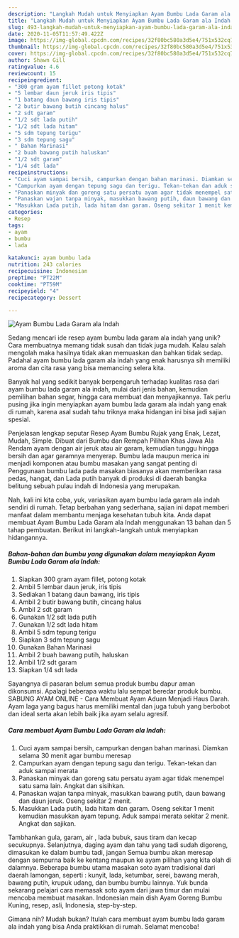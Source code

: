 ```yaml
---
description: "Langkah Mudah untuk Menyiapkan Ayam Bumbu Lada Garam ala Indah Anti Gagal"
title: "Langkah Mudah untuk Menyiapkan Ayam Bumbu Lada Garam ala Indah Anti Gagal"
slug: 493-langkah-mudah-untuk-menyiapkan-ayam-bumbu-lada-garam-ala-indah-anti-gagal
date: 2020-11-05T11:57:49.422Z
image: https://img-global.cpcdn.com/recipes/32f80bc580a3d5e4/751x532cq70/ayam-bumbu-lada-garam-ala-indah-foto-resep-utama.jpg
thumbnail: https://img-global.cpcdn.com/recipes/32f80bc580a3d5e4/751x532cq70/ayam-bumbu-lada-garam-ala-indah-foto-resep-utama.jpg
cover: https://img-global.cpcdn.com/recipes/32f80bc580a3d5e4/751x532cq70/ayam-bumbu-lada-garam-ala-indah-foto-resep-utama.jpg
author: Shawn Gill
ratingvalue: 4.6
reviewcount: 15
recipeingredient:
- "300 gram ayam fillet potong kotak"
- "5 lembar daun jeruk iris tipis"
- "1 batang daun bawang iris tipis"
- "2 butir bawang butih cincang halus"
- "2 sdt garam"
- "1/2 sdt lada putih"
- "1/2 sdt lada hitam"
- "5 sdm tepung terigu"
- "3 sdm tepung sagu"
- " Bahan Marinasi"
- "2 buah bawang putih haluskan"
- "1/2 sdt garam"
- "1/4 sdt lada"
recipeinstructions:
- "Cuci ayam sampai bersih, campurkan dengan bahan marinasi. Diamkan selama 30 menit agar bumbu meresap"
- "Campurkan ayam dengan tepung sagu dan terigu. Tekan-tekan dan aduk sampai merata"
- "Panaskan minyak dan goreng satu persatu ayam agar tidak menempel satu sama lain. Angkat dan sisihkan."
- "Panaskan wajan tanpa minyak, masukkan bawang putih, daun bawang dan daun jeruk. Oseng sekitar 2 menit."
- "Masukkan Lada putih, lada hitam dan garam. Oseng sekitar 1 menit kemudian masukkan ayam tepung. Aduk sampai merata sekitar 2 menit. Angkat dan sajikan."
categories:
- Resep
tags:
- ayam
- bumbu
- lada

katakunci: ayam bumbu lada 
nutrition: 243 calories
recipecuisine: Indonesian
preptime: "PT22M"
cooktime: "PT59M"
recipeyield: "4"
recipecategory: Dessert

---
```



![Ayam Bumbu Lada Garam ala Indah](https://img-global.cpcdn.com/recipes/32f80bc580a3d5e4/751x532cq70/ayam-bumbu-lada-garam-ala-indah-foto-resep-utama.jpg)

Sedang mencari ide resep ayam bumbu lada garam ala indah yang unik? Cara membuatnya memang tidak susah dan tidak juga mudah. Kalau salah mengolah maka hasilnya tidak akan memuaskan dan bahkan tidak sedap. Padahal ayam bumbu lada garam ala indah yang enak harusnya sih memiliki aroma dan cita rasa yang bisa memancing selera kita.

Banyak hal yang sedikit banyak berpengaruh terhadap kualitas rasa dari ayam bumbu lada garam ala indah, mulai dari jenis bahan, kemudian pemilihan bahan segar, hingga cara membuat dan menyajikannya. Tak perlu pusing jika ingin menyiapkan ayam bumbu lada garam ala indah yang enak di rumah, karena asal sudah tahu triknya maka hidangan ini bisa jadi sajian spesial.

Penjelasan lengkap seputar Resep Ayam Bumbu Rujak yang Enak, Lezat, Mudah, Simple. Dibuat dari Bumbu dan Rempah Pilihan Khas Jawa Ala Rendam ayam dengan air jeruk atau air garam, kemudian tunggu hingga bersih dan agar garamnya menyerap. Bumbu lada maupun merica ini menjadi komponen atau bumbu masakan yang sangat penting di Penggunaan bumbu lada pada masakan biasanya akan memberikan rasa pedas, hangat, dan Lada putih banyak di produksi di daerah bangka belitung sebuah pulau indah di Indonesia yang merupakan.


Nah, kali ini kita coba, yuk, variasikan ayam bumbu lada garam ala indah sendiri di rumah. Tetap berbahan yang sederhana, sajian ini dapat memberi manfaat dalam membantu menjaga kesehatan tubuh kita. Anda dapat membuat Ayam Bumbu Lada Garam ala Indah menggunakan 13 bahan dan 5 tahap pembuatan. Berikut ini langkah-langkah untuk menyiapkan hidangannya.

<!--inarticleads1-->

##### Bahan-bahan dan bumbu yang digunakan dalam menyiapkan Ayam Bumbu Lada Garam ala Indah:

1. Siapkan 300 gram ayam fillet, potong kotak
1. Ambil 5 lembar daun jeruk, iris tipis
1. Sediakan 1 batang daun bawang, iris tipis
1. Ambil 2 butir bawang butih, cincang halus
1. Ambil 2 sdt garam
1. Gunakan 1/2 sdt lada putih
1. Gunakan 1/2 sdt lada hitam
1. Ambil 5 sdm tepung terigu
1. Siapkan 3 sdm tepung sagu
1. Gunakan  Bahan Marinasi
1. Ambil 2 buah bawang putih, haluskan
1. Ambil 1/2 sdt garam
1. Siapkan 1/4 sdt lada


Sayangnya di pasaran belum semua produk bumbu dapur aman dikonsumsi. Apalagi beberapa waktu lalu sempat beredar produk bumbu. SABUNG AYAM ONLINE - Cara Membuat Ayam Aduan Menjadi Haus Darah. Ayam laga yang bagus harus memiliki mental dan juga tubuh yang berbobot dan ideal serta akan lebih baik jika ayam selalu agresif. 

<!--inarticleads2-->

##### Cara membuat Ayam Bumbu Lada Garam ala Indah:

1. Cuci ayam sampai bersih, campurkan dengan bahan marinasi. Diamkan selama 30 menit agar bumbu meresap
1. Campurkan ayam dengan tepung sagu dan terigu. Tekan-tekan dan aduk sampai merata
1. Panaskan minyak dan goreng satu persatu ayam agar tidak menempel satu sama lain. Angkat dan sisihkan.
1. Panaskan wajan tanpa minyak, masukkan bawang putih, daun bawang dan daun jeruk. Oseng sekitar 2 menit.
1. Masukkan Lada putih, lada hitam dan garam. Oseng sekitar 1 menit kemudian masukkan ayam tepung. Aduk sampai merata sekitar 2 menit. Angkat dan sajikan.


Tambhankan gula, garam, air , lada bubuk, saus tiram dan kecap secukupnya. Selanjutnya, daging ayam dan tahu yang tadi sudah digoreng, dimasukan ke dalam bumbu tadi, jangan Semua bumbu akan meresap dengan sempurna baik ke kentang maupun ke ayam pilihan yang kita olah di dalamnya. Beberapa bumbu utama masakan soto ayam tradisional dari daerah lamongan, seperti : kunyit, lada, ketumbar, serei, bawang merah, bawang putih, krupuk udang, dan bumbu bumbu lainnya. Yuk bunda sekarang pelajari cara memasak soto ayam dari jawa timur dan mulai mencoba membuat masakan. Indonesian main dish Ayam Goreng Bumbu Kuning, resep, asli, Indonesia, step-by-step. 

Gimana nih? Mudah bukan? Itulah cara membuat ayam bumbu lada garam ala indah yang bisa Anda praktikkan di rumah. Selamat mencoba!
